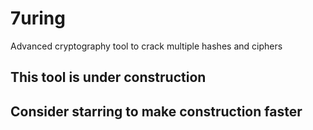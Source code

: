 # 7uring
Advanced cryptography tool to crack multiple hashes and ciphers
## This tool is under construction
## Consider starring to make construction faster
